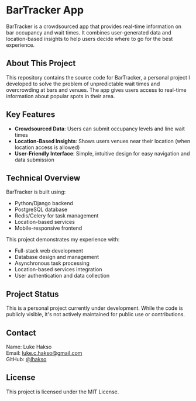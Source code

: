 # BarTracker App

BarTracker is a crowdsourced app that provides real-time information on bar occupancy and wait times. It combines user-generated data and location-based insights to help users decide where to go for the best experience.

## About This Project

This repository contains the source code for BarTracker, a personal project I developed to solve the problem of unpredictable wait times and overcrowding at bars and venues. The app gives users access to real-time information about popular spots in their area.

## Key Features

- **Crowdsourced Data**: Users can submit occupancy levels and line wait times
- **Location-Based Insights**: Shows users venues near their location (when location access is allowed)
- **User-Friendly Interface**: Simple, intuitive design for easy navigation and data submission

## Technical Overview

BarTracker is built using:
- Python/Django backend
- PostgreSQL database
- Redis/Celery for task management
- Location-based services
- Mobile-responsive frontend

This project demonstrates my experience with:
- Full-stack web development
- Database design and management
- Asynchronous task processing
- Location-based services integration
- User authentication and data collection

## Project Status

This is a personal project currently under development. While the code is publicly visible, it's not actively maintained for public use or contributions.

## Contact

Name: Luke Hakso  
Email: luke.c.hakso@gmail.com  
GitHub: [@lhakso](https://github.com/lhakso)

## License

This project is licensed under the MIT License.
